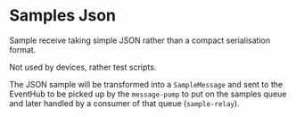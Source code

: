 # Samples Json

Sample receive taking simple JSON rather than a compact serialisation format.

Not used by devices, rather test scripts.

The JSON sample will be transformed into a `SampleMessage` and sent to the EventHub
to be picked up by the `message-pump` to put on the
samples queue and later handled by a consumer of that queue (`sample-relay`).
